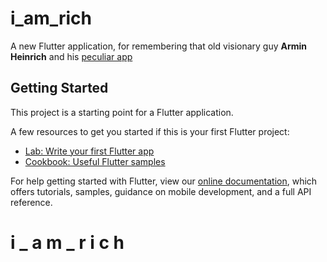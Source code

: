 # i_am_rich

A new Flutter application, for remembering that old visionary guy **Armin Heinrich** and his [peculiar app](https://en.wikipedia.org/wiki/I_Am_Rich)

## Getting Started

This project is a starting point for a Flutter application.

A few resources to get you started if this is your first Flutter project:

- [Lab: Write your first Flutter app](https://flutter.dev/docs/get-started/codelab)
- [Cookbook: Useful Flutter samples](https://flutter.dev/docs/cookbook)

For help getting started with Flutter, view our
[online documentation](https://flutter.dev/docs), which offers tutorials,
samples, guidance on mobile development, and a full API reference.
# i _ a m _ r i c h 